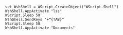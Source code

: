          set WshShell = WScript.CreateObject("WScript.Shell")
         WshShell.AppActivate "lss"
         WScript.Sleep 50
         WshShell.SendKeys "+^{TAB}"
         WScript.Sleep 50
         WshShell.AppActivate "Documents"
